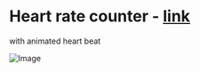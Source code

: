 # Heart rate counter - [link](http://www.amoshydra.com/app/heartrate)
with animated heart beat

![Image](http://www.amoshydra.com/app/heartrate/screenshot.png)
